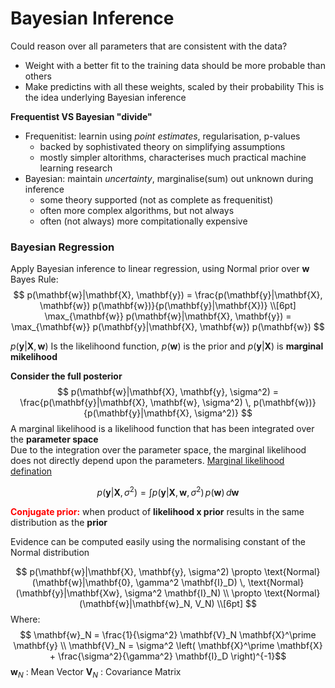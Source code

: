 # Bayesian Inference
Could reason over all parameters that are consistent with the data?
- Weight with a better fit to the training data should be more probable than others
- Make predictins with all these weights, scaled by their probability
This is the idea underlying Bayesian inference

**Frequentist VS Bayesian "divide"**
- Frequenitist: learnin using *point estimates*, regularisation, p-values
    - backed by sophistivated theory on simplifying assumptions
    - mostly simpler altorithms, characterises much practical machine learning research
- Bayesian: maintain *uncertainty*, marginalise(sum) out unknown during inference
    - some theory supported (not as complete as frequenitist)
    - often more complex algorithms, but not always
    - often (not always) more compitationally expensive

### Bayesian Regression
Apply Bayesian inference to linear regression, using Normal prior over **w**
Bayes Rule:
$$
p(\mathbf{w}|\mathbf{X}, \mathbf{y}) = \frac{p(\mathbf{y}|\mathbf{X}, \mathbf{w}) p(\mathbf{w})}{p(\mathbf{y}|\mathbf{X})} \\[6pt]
\max_{\mathbf{w}} p(\mathbf{w}|\mathbf{X}, \mathbf{y}) = \max_{\mathbf{w}} p(\mathbf{y}|\mathbf{X}, \mathbf{w}) p(\mathbf{w})
$$

$p(\mathbf{y}|\mathbf{X}, \mathbf{w})$ Is the likelihoond function, $p(\mathbf{w})$ is the prior and $p(\mathbf{y}|\mathbf{X})$ is **marginal mikelihood**

**Consider the full posterior**
$$
p(\mathbf{w}|\mathbf{X}, \mathbf{y}, \sigma^2) = \frac{p(\mathbf{y}|\mathbf{X}, \mathbf{w}, \sigma^2) \, p(\mathbf{w})}{p(\mathbf{y}|\mathbf{X}, \sigma^2)}
$$
A marginal likelihood is a likelihood function that has been integrated over the **parameter space**\
Due to the integration over the parameter space, the marginal likelihood does not directly depend upon the parameters.
[Marginal likelihood defination](https://en.wikipedia.org/wiki/Marginal_likelihood) 

$$
p(\mathbf{y}|\mathbf{X}, \sigma^2) = \int p(\mathbf{y}|\mathbf{X}, \mathbf{w}, \sigma^2) \, p(\mathbf{w}) \, d\mathbf{w}
$$

<span style="color: red; font-weight: bold;">Conjugate prior:</span>
when product of **likelihood x prior** results in the same distribution as the **prior**

Evidence can be computed easily using the normalising constant of the Normal distribution

$$
p(\mathbf{w}|\mathbf{X}, \mathbf{y}, \sigma^2) \propto \text{Normal}(\mathbf{w}|\mathbf{0}, \gamma^2 \mathbf{I}_D) \, \text{Normal}(\mathbf{y}|\mathbf{Xw}, \sigma^2 \mathbf{I}_N) \\
\propto \text{Normal}(\mathbf{w}|\mathbf{w}_N, V_N) \\[6pt]
$$
Where: 
$$ \mathbf{w}_N = \frac{1}{\sigma^2} \mathbf{V}_N \mathbf{X}^\prime \mathbf{y} \\    \mathbf{V}_N = \sigma^2 \left( \mathbf{X}^\prime \mathbf{X} + \frac{\sigma^2}{\gamma^2} \mathbf{I}_D \right)^{-1}$$
$\mathbf{w}_N$ : Mean Vector $\mathbf{V}_N$ : Covariance Matrix 


